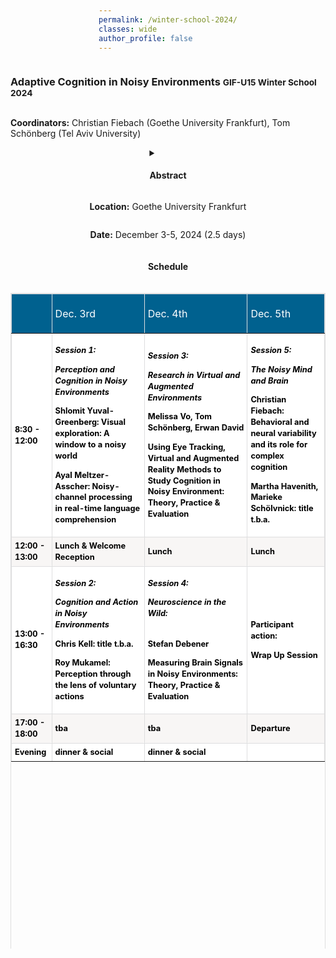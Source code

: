 ```yaml
---
permalink: /winter-school-2024/
classes: wide
author_profile: false
---
```


<style>
  body {
	display: flex;
	align-items: center;
	justify-content: center;
	flex-direction: column;
	min-height: 100vh;
	padding: 4rem 0;
	font-family: -system-ui, -apple-system, BlinkMacSystemFont, sans-serif;
}

table {
	width: 100%;
	max-width: 50rem;
	
	tr:nth-child(even) th {
		color: #ccc;
		font-weight: normal;
	}
	
	th,
	td {
		padding: 0.5rem 1rem;
	}
	
	th {
		font-weight: normal;
		border-top: thin dotted #ccc;
	}
	
	td {
		font-size: 0.8rem;
		font-weight: bold;
		line-height: 1.4;
		border-radius: 0.2rem;
		transition: opacity 0.3s ease;
	}
	
	td > span {
		font-size: 0.8em;
		font-weight: normal;
		display: block;
		width: 100%;
	}
}

.stage-earth {background-color: #FFA726};
.stage-mercury {background-color: #9CCC65};
.stage-venus {background-color: #FF8A65};
.stage-mars {background-color: #B3E5FC};
.stage-jupiter {background-color: #81D4FA};
.stage-saturn {background-color: #26C6DA};
</style>

<h3>Adaptive Cognition in Noisy Environments <small class="text-muted"> GIF-U15 Winter School 2024  </small> </h3>

<b>Coordinators:</b>	Christian Fiebach (Goethe University Frankfurt), 
Tom Schönberg (Tel Aviv University) 

<details>
  <summary><h4>Abstract</h4></summary>
  <p>This Winter School offers a platform for early career scientists from Israel and Germany to explore across disciplines:</p>
  <ul>
    <li>How the human mind and brain achieve precise perception, cognition, and action in noisy environments.</li>
    <li>How the brain handles dynamic and highly variable environments, as a mechanistic basis of these cognitive challenges.</li>
    <li>How noisiness is accounted for in modern computational (AI) models of cognition.</li>
  </ul>
  <p>Research into the psychological and brain mechanisms underlying perception, cognition, and action has made enormous progress over the last decades. However, cognitive and neuroscience research is still largely confined to laboratory settings, where multitasking demands are mostly absent and stimuli are presented under artificial and highly controlled conditions, with minimal interfering information and clearly defined task rules. This is not a realistic model of our everyday lives. Rather, perception, cognition, and action take place in noisy environments, where sensory signals are more frequently compromised, and a large multitude of information must be considered simultaneously.</p>
  <p>Furthermore, the controlled and artificial settings imposed by traditional experimental paradigms also overlook the manner in which realistic and noisy environments vary over time. One source of this variation over time is the presence of multiple other agents in a realistic environment, who introduce additional agent-environment and agent-agent interactions in a complex social context. Despite this rich complexity, which is largely unaccounted for in most existing psychological and neuroscientific research, humans are able to routinely and effortlessly utilize a range of cognitive and behavioral processes. This raises the question of exactly how it is that such processes, like object recognition, decision making, language processing, memory, and controlled action, are able to function at such high precision in environments that have more realistic levels of noise.</p>
  <p>In this interdisciplinary workshop, participants will be exposed to the challenges of studying the brain and mind in naturalistic, noisy environments, from the perspectives of neuroscience, cognitive psychology, and computational modeling. The workshop format will encourage and foster in-depth discussions across fields of expertise, by supplementing impulse talks from leading scientists with ample time for interactions among participants.</p>
  <p><b>Target Audience:</b> Graduate students and PostDocs. Neurosciences, psychology, biology, computer science, AI, as well as any other discipline, if interest is well-motivated. 10 each from Israel and Germany, from Tel Aviv University, Goethe University, as well as all Universities and research institutions in Israel and Germany.</p>
</details>

<b>Location:</b> Goethe University Frankfurt	

<b>Date:</b> December 3-5, 2024 (2.5 days)


<h4> Schedule </h4>

<style>
.schedule {
    overflow: auto;
    width: 100%;
}
.schedule table {
    border: 1px groove #dededf;
    height: 100%;
    width: 100%;
    table-layout: fixed;
    border-collapse: collapse;
    border-spacing: 1px;
    text-align: left;
}
.schedule caption {
    caption-side: top;
    text-align: center;
}
.schedule th {
    border: 1px groove #dededf;
    background-color: #00618f;
    color: #ffffff;
    padding: 5px;
}
.schedule td {
    border: 1px groove #dededf;
    padding: 5px;
}
.schedule tr:nth-child(even) td {
    background-color: #f8f6f5;
    color: #000000;
}
.schedule tr:nth-child(odd) td {
    background-color: #ffffff;
    color: #000000;
}
</style>

<div class="schedule" role="region" tabindex="0">
<table>
    <thead>
        <tr>
            <th><br></th>
            <th>
                <p>Dec. 3rd</p>
            </th>
            <th>
                <p>Dec. 4th</p>
            </th>
            <th>Dec. 5th</th>
        </tr>
    </thead>
    <tbody>
        <tr>
            <td>
                <div><b>8:30 - 12:00</b></div>
            </td>
            <td>
                <p><b><i>Session 1: </i></b></p>
                <p><b><i>Perception and Cognition in Noisy Environments</i></b></p>
                <p>Shlomit Yuval-Greenberg: Visual exploration: A window to a noisy world</p>
                <p>Ayal Meltzer-Asscher: Noisy-channel processing in real-time language comprehension</p>
            </td>
            <td>
                <p><b><i>Session 3:</i></b></p>
                <p><b><i>Research in Virtual and Augmented Environments</i></b> </p>
                <p>Melissa Vo, Tom Schönberg, Erwan David </p>
                <p>Using Eye Tracking, Virtual and Augmented Reality Methods to Study Cognition in Noisy Environment: Theory, Practice &amp; Evaluation</p>
            </td>
            <td>
                <p><b><i>Session 5:</i></b></p>
                <p><b><i>The Noisy Mind and Brain </i></b></p>
                <p>Christian Fiebach: Behavioral and neural variability and its role for complex cognition</p>
                <p>Martha Havenith, Marieke Schölvnick: title t.b.a.</p>
            </td>
        </tr>
        <tr>
            <td><b>12:00 - 13:00</b><br></td>
            <td>Lunch &amp; Welcome Reception</td>
            <td>Lunch</td>
            <td>Lunch</td>
        </tr>
        <tr>
            <td>
                <div><b>13:00 - 16:30</b></div>
            </td>
            <td>
                <p><b><i>Session 2: </i></b></p>
                <p><b><i>Cognition and Action in Noisy Environments</i></b></p>
                <p>Chris Kell: title t.b.a.</p>
                <p>Roy Mukamel: Perception through the lens of voluntary actions</p>
            </td>
            <td>
                <p><b><i>Session 4:</i></b></p>
                <p><b><i>Neuroscience in the Wild: </i></b><b><i><br><br></i></b></p>
                <p>Stefan Debener</p>
                <p>Measuring Brain Signals in Noisy Environments: Theory, Practice &amp; Evaluation</p>
            </td>
            <td>
                <p>Participant action:</p>
                <p>Wrap Up Session</p>
            </td>
        </tr>
        <tr>
            <td><b>17:00 - 18:00</b><br></td>
            <td>tba</td>
            <td>tba</td>
            <td>Departure</td>
        </tr>
        <tr>
            <td><b>Evening</b></td>
            <td>dinner &amp; social</td>
            <td>dinner &amp; social</td>
            <td></td>
        </tr>
    </tbody>
</table>

<h4> List of Speakers </h4> 
<ul>
  <li><strong>Prof. Dr. Erwan David</strong> <small class="text-muted">(Le Mans University, Computer Science Laboratory)</small></li>
  <li><strong>Prof. Dr. Stefan Debener</strong> <small class="text-muted">(University of Oldenburg, Dept. of Psychology)</small></li>
  <li><strong>Prof. Dr. Christian Fiebach</strong> <small class="text-muted">(Goethe University Frankfurt, Dept. of Psychology)</small></li>
  <li><strong>Dr. Martha Nari Havenith</strong> <small class="text-muted">(Ernst Strüngmann Institute, Frankfurt)</small></li>
  <li><strong>Prof. Dr. Chris Kell</strong> <small class="text-muted">(Goethe University Frankfurt, Dept. of Neurology)</small></li>
  <li><strong>Prof. Dr. Ayal Meltzer-Asscher</strong> <small class="text-muted">(Tel Aviv University, Dept. of Linguistics & Sagol School of Neuroscience)</small></li>
  <li><strong>Prof. Dr. Roy Mukamel</strong> <small class="text-muted">(Tel Aviv University, School of Psychological Sciences)</small></li>
  <li><strong>Dr. Marieke Schölvnick</strong> <small class="text-muted">(Ernst Strüngmann Institute, Frankfurt)</small></li>
  <li><strong>Prof. Dr. Tom Schonberg</strong> <small class="text-muted">(Tel Aviv University, School of Biochemistry, Neurobiology, & Biophysics)</small></li>
  <li><strong>Prof. Dr. Melissa Võ</strong> <small class="text-muted">(Goethe University Frankfurt, Dept. of Psychology)</small></li>
  <li><strong>Prof. Dr. Shlomit Yuval Greenblat</strong> <small class="text-muted">(Tel Aviv University, School of Psychological Sciences)</small></li>
</ul>
